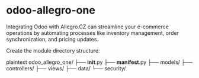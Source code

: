 # odoo-allegro-one

Integrating Odoo with Allegro.CZ can streamline your e-commerce operations by automating processes like inventory management, order synchronization, and pricing updates.



Create the module directory structure:

plaintext
odoo_allegro_one/
├── __init__.py
├── __manifest__.py
├── models/
├── controllers/
├── views/
├── data/
└── security/

